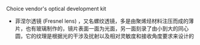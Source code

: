 Choice vendor's optical development kit


* 菲涅尔透镜 (Fresnel lens) ，又名螺纹透镜，多是由聚烯烃材料注压而成的薄片，也有玻璃制作的，镜片表面一面为光面，另一面刻录了由小到大的同心圆，它的纹理是根据光的干涉及扰射以及相对灵敏度和接收角度要求来设计的